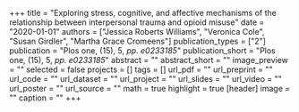 +++
title = "Exploring stress, cognitive, and affective mechanisms of the relationship between interpersonal trauma and opioid misuse"
date = "2020-01-01"
authors = ["Jessica Roberts Williams", "Veronica Cole", "Susan Girdler", "Martha Grace Cromeens"]
publication_types = ["2"]
publication = "Plos one, (15), 5, _pp. e0233185_"
publication_short = "Plos one, (15), 5, _pp. e0233185_"
abstract = ""
abstract_short = ""
image_preview = ""
selected = false
projects = []
tags = []
url_pdf = ""
url_preprint = ""
url_code = ""
url_dataset = ""
url_project = ""
url_slides = ""
url_video = ""
url_poster = ""
url_source = ""
math = true
highlight = true
[header]
image = ""
caption = ""
+++
